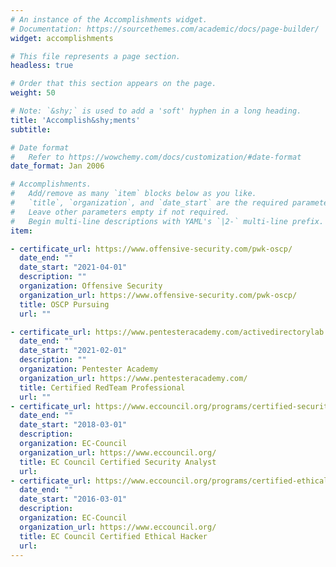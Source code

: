 ```yaml
---
# An instance of the Accomplishments widget.
# Documentation: https://sourcethemes.com/academic/docs/page-builder/
widget: accomplishments

# This file represents a page section.
headless: true

# Order that this section appears on the page.
weight: 50

# Note: `&shy;` is used to add a 'soft' hyphen in a long heading.
title: 'Accomplish&shy;ments'
subtitle:

# Date format
#   Refer to https://wowchemy.com/docs/customization/#date-format
date_format: Jan 2006

# Accomplishments.
#   Add/remove as many `item` blocks below as you like.
#   `title`, `organization`, and `date_start` are the required parameters.
#   Leave other parameters empty if not required.
#   Begin multi-line descriptions with YAML's `|2-` multi-line prefix.
item:

- certificate_url: https://www.offensive-security.com/pwk-oscp/
  date_end: ""
  date_start: "2021-04-01"
  description: ""
  organization: Offensive Security
  organization_url: https://www.offensive-security.com/pwk-oscp/
  title: OSCP Pursuing
  url: ""

- certificate_url: https://www.pentesteracademy.com/activedirectorylab
  date_end: ""
  date_start: "2021-02-01"
  description: ""
  organization: Pentester Academy
  organization_url: https://www.pentesteracademy.com/
  title: Certified RedTeam Professional
  url: ""
- certificate_url: https://www.eccouncil.org/programs/certified-security-analyst-ecsa/
  date_end: ""
  date_start: "2018-03-01"
  description: 
  organization: EC-Council
  organization_url: https://www.eccouncil.org/
  title: EC Council Certified Security Analyst
  url:
- certificate_url: https://www.eccouncil.org/programs/certified-ethical-hacker-ceh/
  date_end: ""
  date_start: "2016-03-01"
  description: 
  organization: EC-Council
  organization_url: https://www.eccouncil.org/
  title: EC Council Certified Ethical Hacker
  url:
---
```

